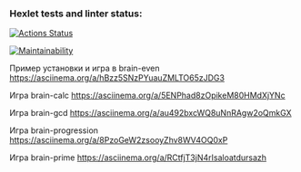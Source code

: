 ### Hexlet tests and linter status:
[![Actions Status](https://github.com/SagirovVitaliy/python-project-49/actions/workflows/hexlet-check.yml/badge.svg)](https://github.com/SagirovVitaliy/python-project-49/actions)

[![Maintainability](https://api.codeclimate.com/v1/badges/098e286bb2d578195912/maintainability)](https://codeclimate.com/github/SagirovVitaliy/python-project-49/maintainability)

Пример установки и игра в brain-even
https://asciinema.org/a/hBzz5SNzPYuauZMLTO65zJDG3

Игра brain-calc
https://asciinema.org/a/5ENPhad8zOpikeM80HMdXjYNc

Игра brain-gcd
https://asciinema.org/a/au492bxcWQ8uNnRAgw2oQmkGX

Игра brain-progression
https://asciinema.org/a/8PzoGeW2zsooyZhv8WV4OQ0xP

Игра brain-prime
https://asciinema.org/a/RCtfjT3jN4rIsaloatdursazh


